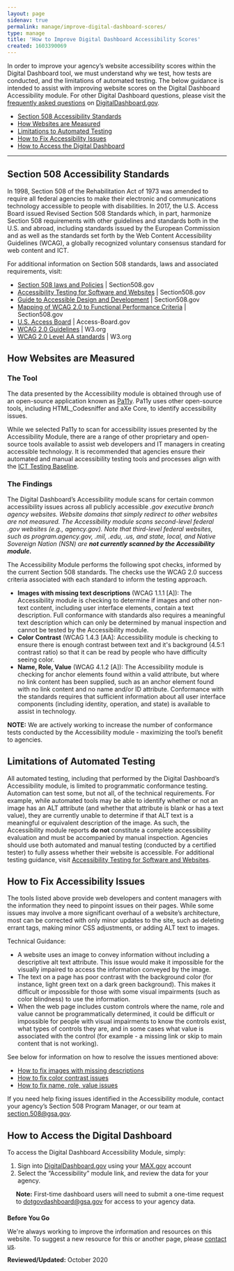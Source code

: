 ```yaml
---
layout: page
sidenav: true
permalink: manage/improve-digital-dashboard-scores/
type: manage
title: 'How to Improve Digital Dashboard Accessibility Scores'
created: 1603390069
---
```


In order to improve your agency&rsquo;s website accessibility scores within the Digital Dashboard tool, we must understand why we test, how tests are conducted, and the limitations of automated testing. The below guidance is intended to assist with improving website scores on the Digital Dashboard Accessibility module. For other Digital Dashboard questions, please visit the [frequently asked questions][1] on [DigitalDashboard.gov][2].

  * [Section 508 Accessibility Standards][3]
  * [How Websites are Measured][4]
  * [Limitations to Automated Testing][5]
  * [How to Fix Accessibility Issues][6]
  * [How to Access the Digital Dashboard][7]

* * *

<h2 id="standards">
  Section 508 Accessibility Standards
</h2>

In 1998, Section 508 of the Rehabilitation Act of 1973 was amended to require all federal agencies to make their electronic and communications technology accessible to people with disabilities. In 2017, the U.S. Access Board issued Revised Section 508 Standards which, in part, harmonize Section 508 requirements with other guidelines and standards both in the U.S. and abroad, including standards issued by the European Commission and as well as the standards set forth by the Web Content Accessibility Guidelines (WCAG), a globally recognized voluntary consensus standard for web content and ICT.

For additional information on Section 508 standards, laws and associated requirements, visit:

  * [Section 508 laws and Policies][8] | Section508.gov
  * [Accessibility Testing for Software and Websites][9] | Section508.gov
  * [Guide to Accessible Design and Development][10] | Section508.gov
  * [Mapping of WCAG 2.0 to Functional Performance Criteria][11] | Section508.gov
  * [U.S. Access Board][12] | Access-Board.gov
  * [WCAG 2.0 Guidelines][13] | W3.org
  * [WCAG 2.0 Level AA standards][14] | W3.org

<h2 id="measure">
  How Websites are Measured
</h2>

### The Tool

The data presented by the Accessibility module is obtained through use of an open-source application known as [Pa11y][15]. Pa11y uses other open-source tools, including HTML_Codesniffer and aXe Core, to identify accessibility issues.&nbsp;

While we selected Pa11y to scan for accessibility issues presented by the Accessibility Module, there are a range of other proprietary and open-source tools available to assist web developers and IT managers in creating accessible technology. It is recommended that agencies ensure their automated and manual accessibility testing tools and processes align with the [ICT Testing Baseline][16].&nbsp;

### The Findings&nbsp;

The Digital Dashboard&rsquo;s Accessibility module scans for certain common accessibility issues across all publicly accessible <span style="font-style: italic;">.gov executive branch agency websites. Website domains that simply redirect to other websites are not measured. The Accessibility module scans second-level federal <span style="font-style: italic;">.gov websites (e.g., <span style="font-style: italic;">agency.gov). Note that third-level federal websites, such as <span style="font-style: italic;">program.agency.gov, <span style="font-style: italic;">.mil,<span style="font-style: italic;"> .edu,<span style="font-style: italic;"> .us, and state, local, and Native Sovereign Nation (NSN) are <span style="font-weight: bold;">not currently scanned by the Accessibility module.</p> 

<p>
  The Accessibility Module performs the following spot checks, informed by the current Section 508 standards. The checks use the WCAG 2.0 success criteria associated with each standard to inform the testing approach.
</p>

<ul>
  <li>
    <strong>Images with missing text descriptions</strong> (WCAG 1.1.1 [A]): The Accessibility module is checking to determine if images and other non-text content, including user interface elements, contain a text description. Full conformance with standards also requires a meaningful text description which can only be determined by manual inspection and cannot be tested by the Accessibility module.
  </li>
  <li>
    <strong>Color Contrast</strong> (WCAG 1.4.3 [AA]: Accessibility module is checking to ensure there is enough contrast between text and it's background (4.5:1 contrast ratio) so that it can be read by people who have difficulty seeing color.
  </li>
  <li>
    <strong>Name, Role, Value</strong> (WCAG 4.1.2 [A]): The Accessibility module is checking for anchor elements found within a valid attribute, but where no link content has been supplied, such as an anchor element found with no link content and no name and/or ID attribute. Conformance with the standards requires that sufficient information about all user interface components (including identity, operation, and state) is available to assist in technology.
  </li>
</ul>

<p>
  <strong>NOTE:</strong> We are actively working to increase the number of conformance tests conducted by the Accessibility module - maximizing the tool&rsquo;s benefit to agencies.&nbsp;
</p>

<h2 id="limits">
  Limitations of Automated Testing
</h2>

<p>
  All automated testing, including that performed by the Digital Dashboard&rsquo;s Accessibility module, is limited to programmatic conformance testing. Automation can test some, but not all, of the technical requirements. For example, while automated tools may be able to identify whether or not an image has an ALT attribute (and whether that attribute is blank or has a text value), they are currently unable to determine if that ALT text is a meaningful or equivalent description of the image. As such, the Accessibility module reports <strong>do not</strong> constitute a complete accessibility evaluation and must be accompanied by manual inspection. Agencies should use both automated and manual testing (conducted by a certified tester) to fully assess whether their website is accessible. For additional testing guidance, visit <a href="/test/web-software">Accessibility Testing for Software and Websites</a>.&nbsp;
</p>

<h2 id="fix">
  How to Fix Accessibility Issues
</h2>

<p>
  The tools listed above provide web developers and content managers with the information they need to pinpoint issues on their pages. While some issues may involve a more significant overhaul of a website&rsquo;s architecture, most can be corrected with only minor updates to the site, such as deleting errant tags, making minor CSS adjustments, or adding ALT text to images.
</p>

<p>
  Technical Guidance:
</p>

<ul>
  <li>
    A website uses an image to convey information without including a descriptive alt text attribute. This issue would make it impossible for the visually impaired to access the information conveyed by the image.
  </li>
  <li>
    The text on a page has poor contrast with the background color (for instance, light green text on a dark green background). This makes it difficult or impossible for those with some visual impairments (such as color blindness) to use the information.
  </li>
  <li>
    When the web page includes custom controls where the name, role and value cannot be programmatically determined, it could be difficult or impossible for people with visual impairments to know the controls exist, what types of controls they are, and in some cases what value is associated with the control (for example - a missing link or skip to main content that is not working).&nbsp;
  </li>
</ul>

<p>
  See below for information on how to resolve the issues mentioned above:&nbsp;
</p>

<ul>
  <li>
    <a href="https://www.ssa.gov/accessibility/files/SSA_Alternative_Text_Guide.pdf">How to fix images with missing descriptions</a>
  </li>
  <li>
    <a href="https://accessibility.huit.harvard.edu/use-sufficient-color-contrast">How to fix color contrast issues</a>
  </li>
  <li>
    <a href="https://accessibility.huit.harvard.edu/provide-name-role-and-value-information">How to fix name, role, value issues</a>
  </li>
</ul>

<p>
  If you need help fixing issues identified in the Accessibility module, contact your agency&rsquo;s Section 508 Program Manager, or our team at <a href="mailto:section.508@gsa.gov">section.508@gsa.gov</a>.
</p>

<h2 id="dashboard">
  How to Access the Digital Dashboard
</h2>

<p>
  To access the Digital Dashboard Accessibility Module, simply:&nbsp;
</p>

<ol>
  <li>
    Sign into <a href="http://digitaldashboard.gov/">DigitalDashboard.gov</a> using your <a href="https://www.max.gov/">MAX.gov</a> account </li>
    <li>
      Select the &ldquo;Accessibility&rdquo; module link, and review the data for your agency.
    </li>
</ol>
    
<p style="margin-left: 20px;">
      <strong>Note:</strong> First-time dashboard users will need to submit a one-time request to <a href="mailto:dotgovdashboard@gsa.gov">dotgovdashboard@gsa.gov</a> for access to your agency data.
</p>
<div class="border-base radius-lg border-1px" style="margin-top: 1.5em;">
<div class="panel-body padding-3">
<p class="text-large"><strong>Before You Go</strong></p>
<p>We're always working to improve the information and resources on this website. To suggest a new resource for this or another page, please <a href="mailto:section.508@gsa.gov">contact us</a>.</p>
</div>
</div>
<p><strong>Reviewed/Updated:</strong> October 2020</p>

 [1]: https://www.digitaldashboard.gov/faq
 [2]: https://www.digitaldashboard.gov
 [3]: #standards
 [4]: #measure
 [5]: #limits
 [6]: #fix
 [7]: #dashboard
 [8]: /manage/laws-and-policies
 [9]: /test/web-software
 [10]: /content/guide-accessible-web-design-development
 [11]: /content/mapping-wcag-to-fpc
 [12]: https://www.access-board.gov/guidelines-and-standards/communications-and-it/about-the-ict-refresh
 [13]: https://www.w3.org/TR/WCAG20/
 [14]: https://www.w3.org/WAI/WCAG21/quickref/?versions=2.0&currentsidebar=%23col_overview&levels=aaa#principle1
 [15]: https://pa11y.org/
 [16]: https://section508coordinators.github.io/ICTTestingBaseline/